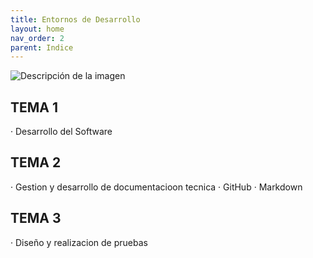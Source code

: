 ```yaml
---
title: Entornos de Desarrollo
layout: home
nav_order: 2
parent: Indice
---
```


![Descripción de la imagen](https://encrypted-tbn0.gstatic.com/images?q=tbn:ANd9GcR20M7G39a5UuXIKFmiOSwVDtVraEjbkWtcgQ&s)


## TEMA 1
 · Desarrollo del Software

## TEMA 2
  · Gestion y desarrollo de documentacioon tecnica
    · GitHub
    · Markdown

## TEMA 3
  · Diseño y realizacion de pruebas
